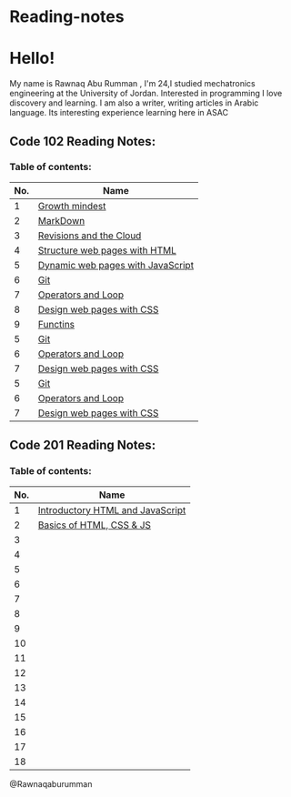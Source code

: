 # Reading-notes

# Hello!
My name is  Rawnaq Abu Rumman , I'm 24,I studied mechatronics
engineering at the University of Jordan. Interested in programming
I love discovery and learning. I am also a writer, writing articles
in Arabic language. Its interesting experience learning here in ASAC
## Code 102 Reading Notes: 
### Table of contents: 


|No.|Name|
|--------|------|
|1|[Growth mindest](https://rawnaqaburumman.github.io/Reading-notes/read1)
|2|[MarkDown](https://rawnaqaburumman.github.io/Reading-notes/MarkDown)
|3|[Revisions and the Cloud](https://rawnaqaburumman.github.io/Reading-notes/read2)
|4|[Structure web pages with HTML](https://rawnaqaburumman.github.io/Reading-notes/read3)
|5|[Dynamic web pages with JavaScript](https://rawnaqaburumman.github.io/Reading-notes/read4)
|6|[Git](https://rawnaqaburumman.github.io/Reading-notes/Git)
|7| [Operators and Loop](https://rawnaqaburumman.github.io/Reading-notes/)
|8|[Design web pages with CSS](https://rawnaqaburumman.github.io/Reading-notes/raed6)
|9|[Functins](https://rawnaqaburumman.github.io/Reading-notes/raed7)
|5|[Git](https://rawnaqaburumman.github.io/Reading-notes/Git)
|6| [Operators and Loop](https://rawnaqaburumman.github.io/Reading-notes/)
|7|[Design web pages with CSS](https://rawnaqaburumman.github.io/Reading-notes/raed6)
|5|[Git](https://rawnaqaburumman.github.io/Reading-notes/Git)
|6| [Operators and Loop](https://rawnaqaburumman.github.io/Reading-notes/)
|7|[Design web pages with CSS](https://rawnaqaburumman.github.io/Reading-notes/raed6)


## Code 201 Reading Notes: 
### Table of contents: 
|No.|Name|
|--------|------|
|1|[Introductory HTML and JavaScript](https://rawnaqaburumman.github.io/Reading-notes/read8)|
|2|[Basics of HTML, CSS & JS](https://rawnaqaburumman.github.io/Reading-notes/read9)|
|3|[]()|
|4|[]()|
|5|[]()|
|6|[]()|
|7|[]()|
|8|[]()|
|9|[]()|
|10|[]()|
|11|[]()|
|12|[]()|
|13|[]()|
|14|[]()|
|15|[]()|
|16|[]()|
|17|[]()|
|18|[]()|


@Rawnaqaburumman



